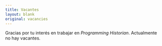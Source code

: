 ```yaml
---
title: Vacantes
layout: blank
original: vacancies
---
```


Gracias por tu interés en trabajar en _Programming Historian_. Actualmente no hay vacantes.

